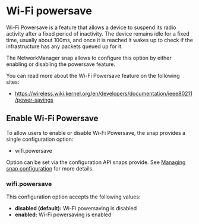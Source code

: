 # Wi-Fi powersave

Wi-Fi Powersave is a feature that allows a device to suspend its radio activity after a fixed period of inactivity. The device remains idle for a fixed time, usually about 100ms, and once it is reached it wakes up to check if the infrastructure has any packets queued up for it.

The NetworkManager snap allows to configure this option by either enabling or disabling the powersave feature.

You can read more about the Wi-Fi Powersave feature on the following sites:

* https://wireless.wiki.kernel.org/en/developers/documentation/ieee80211/power-savings

## Enable Wi-Fi Powersave

To allow users to enable or disable Wi-Fi Powersave, the snap provides a single configuration option:

* wifi.powersave

Option can be set via the configuration API snaps provide. See [Managing snap configuration](https://snapcraft.io/docs/configuration-in-snaps) for more details.

### wifi.powersave

This configuration option accepts the following values:

* **disabled (default):**  Wi-Fi powersaving is disabled
* **enabled:**  Wi-Fi powersaving is enabled

